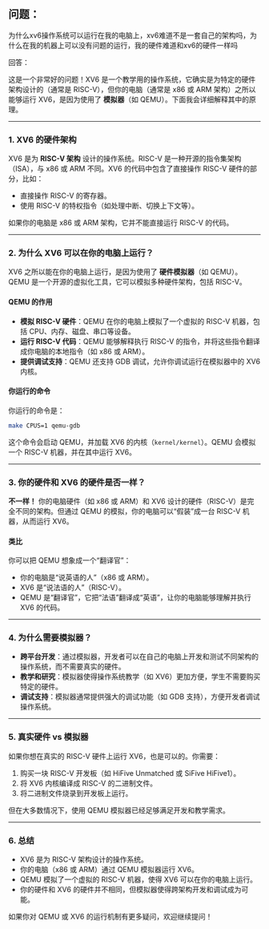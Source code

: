 
## 问题：

为什么xv6操作系统可以运行在我的电脑上，xv6难道不是一套自己的架构吗，为什么在我的机器上可以没有问题的运行，我的硬件难道和xv6的硬件一样吗

回答：

这是一个非常好的问题！XV6 是一个教学用的操作系统，它确实是为特定的硬件架构设计的（通常是 RISC-V），但你的电脑（通常是 x86 或 ARM 架构）之所以能够运行 XV6，是因为使用了 **模拟器**（如 QEMU）。下面我会详细解释其中的原理。

---

### 1. XV6 的硬件架构
XV6 是为 **RISC-V 架构** 设计的操作系统。RISC-V 是一种开源的指令集架构（ISA），与 x86 或 ARM 不同。XV6 的代码中包含了直接操作 RISC-V 硬件的部分，比如：
- 直接操作 RISC-V 的寄存器。
- 使用 RISC-V 的特权指令（如处理中断、切换上下文等）。

如果你的电脑是 x86 或 ARM 架构，它并不能直接运行 RISC-V 的代码。

---

### 2. 为什么 XV6 可以在你的电脑上运行？
XV6 之所以能在你的电脑上运行，是因为使用了 **硬件模拟器**（如 QEMU）。QEMU 是一个开源的虚拟化工具，它可以模拟多种硬件架构，包括 RISC-V。

#### QEMU 的作用
- **模拟 RISC-V 硬件**：QEMU 在你的电脑上模拟了一个虚拟的 RISC-V 机器，包括 CPU、内存、磁盘、串口等设备。
- **运行 RISC-V 代码**：QEMU 能够解释执行 RISC-V 的指令，并将这些指令翻译成你电脑的本地指令（如 x86 或 ARM）。
- **提供调试支持**：QEMU 还支持 GDB 调试，允许你调试运行在模拟器中的 XV6 内核。

#### 你运行的命令
你运行的命令是：

```bash
make CPUS=1 qemu-gdb
```

这个命令会启动 QEMU，并加载 XV6 的内核（`kernel/kernel`）。QEMU 会模拟一个 RISC-V 机器，并在其中运行 XV6。

---

### 3. 你的硬件和 XV6 的硬件是否一样？
**不一样！** 你的电脑硬件（如 x86 或 ARM）和 XV6 设计的硬件（RISC-V）是完全不同的架构。但通过 QEMU 的模拟，你的电脑可以“假装”成一台 RISC-V 机器，从而运行 XV6。

#### 类比
你可以把 QEMU 想象成一个“翻译官”：
- 你的电脑是“说英语的人”（x86 或 ARM）。
- XV6 是“说法语的人”（RISC-V）。
- QEMU 是“翻译官”，它把“法语”翻译成“英语”，让你的电脑能够理解并执行 XV6 的代码。

---

### 4. 为什么需要模拟器？
- **跨平台开发**：通过模拟器，开发者可以在自己的电脑上开发和测试不同架构的操作系统，而不需要真实的硬件。
- **教学和研究**：模拟器使得操作系统教学（如 XV6）更加方便，学生不需要购买特定的硬件。
- **调试支持**：模拟器通常提供强大的调试功能（如 GDB 支持），方便开发者调试操作系统。

---

### 5. 真实硬件 vs 模拟器
如果你想在真实的 RISC-V 硬件上运行 XV6，也是可以的。你需要：
1. 购买一块 RISC-V 开发板（如 HiFive Unmatched 或 SiFive HiFive1）。
2. 将 XV6 内核编译成 RISC-V 的二进制文件。
3. 将二进制文件烧录到开发板上运行。

但在大多数情况下，使用 QEMU 模拟器已经足够满足开发和教学需求。

---

### 6. 总结
- XV6 是为 RISC-V 架构设计的操作系统。
- 你的电脑（x86 或 ARM）通过 QEMU 模拟器运行 XV6。
- QEMU 模拟了一个虚拟的 RISC-V 机器，使得 XV6 可以在你的电脑上运行。
- 你的硬件和 XV6 的硬件并不相同，但模拟器使得跨架构开发和调试成为可能。

如果你对 QEMU 或 XV6 的运行机制有更多疑问，欢迎继续提问！